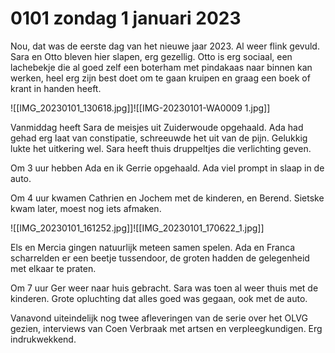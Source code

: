 # 0101 zondag 1 januari 2023
Nou, dat was de eerste dag van het nieuwe jaar 2023. Al weer flink gevuld. Sara en Otto bleven hier slapen, erg gezellig. Otto is erg sociaal, een lachebekje die al goed zelf een boterham met pindakaas naar binnen kan werken, heel erg zijn best doet om te gaan kruipen en graag een boek of krant in handen heeft. 

![[IMG_20230101_130618.jpg]]![[IMG-20230101-WA0009 1.jpg]]

Vanmiddag heeft Sara de meisjes uit Zuiderwoude opgehaald. Ada had gehad erg laat van constipatie, schreeuwde het uit van de pijn. Gelukkig lukte het uitkering wel. Sara heeft thuis druppeltjes die verlichting geven. 

Om 3 uur hebben Ada en ik Gerrie opgehaald. Ada viel prompt in slaap in de auto. 

Om 4 uur kwamen Cathrien en Jochem met de kinderen, en Berend. Sietske kwam later, moest nog iets afmaken.

![[IMG_20230101_161252.jpg]]![[IMG_20230101_170622_1.jpg]]

Els en Mercia gingen natuurlijk meteen samen spelen. Ada en Franca scharrelden  er een beetje tussendoor, de groten hadden de gelegenheid met elkaar te praten.

Om 7 uur Ger weer naar huis gebracht. Sara was toen al weer thuis met de kinderen. Grote opluchting dat alles goed was gegaan, ook met de auto. 

Vanavond uiteindelijk nog twee afleveringen van de serie over het OLVG gezien, interviews van Coen Verbraak met artsen en verpleegkundigen. Erg indrukwekkend. 

